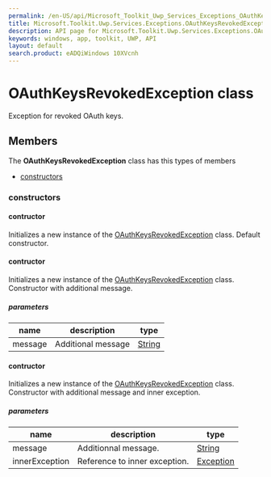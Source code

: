 ```yaml
---
permalink: /en-US/api/Microsoft_Toolkit_Uwp_Services_Exceptions_OAuthKeysRevokedException.htm
title: Microsoft.Toolkit.Uwp.Services.Exceptions.OAuthKeysRevokedException API 
description: API page for Microsoft.Toolkit.Uwp.Services.Exceptions.OAuthKeysRevokedException
keywords: windows, app, toolkit, UWP, API
layout: default
search.product: eADQiWindows 10XVcnh
---
```



# OAuthKeysRevokedException class

Exception for revoked OAuth keys.

## Members

The **OAuthKeysRevokedException** class has this types of members

* [constructors](#constructors)

### constructors

#### contructor

Initializes a new instance of the [OAuthKeysRevokedException](Microsoft_Toolkit_Uwp_Services_Exceptions_OAuthKeysRevokedException.htm) class. Default constructor.

#### contructor

Initializes a new instance of the [OAuthKeysRevokedException](Microsoft_Toolkit_Uwp_Services_Exceptions_OAuthKeysRevokedException.htm) class. Constructor with additional message.

##### parameters



| name | description | type || --- | --- | --- || message | Additional message | [String](https://msdn.microsoft.com/library/windows/apps/System.String) |
#### contructor

Initializes a new instance of the [OAuthKeysRevokedException](Microsoft_Toolkit_Uwp_Services_Exceptions_OAuthKeysRevokedException.htm) class. Constructor with additional message and inner exception.

##### parameters



| name | description | type || --- | --- | --- || message | Additionnal message. | [String](https://msdn.microsoft.com/library/windows/apps/System.String) || innerException | Reference to inner exception. | [Exception](https://msdn.microsoft.com/library/windows/apps/System.Exception) |